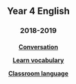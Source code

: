 <h2> 
<p align="center">
Year 4 English
</p>
</h2>

<h3> 
<p align="center">
2018-2019
</p>
</h3>

<h4>
<p align="center">
  <a href="https://tangerina-pt.github.io/English/Year4_conv">Conversation</a>
  <br>
</p>
<p align="center">
  <a href="https://tangerina-pt.github.io/English/Year4_vocab">Learn vocabulary</a>
  <br>
</p>
<p align="center">
  <a href="https://tangerina-pt.github.io/English/Class_D">Classroom language</a>
  <br>
</p>

</h4>
